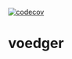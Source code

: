 [![codecov](https://codecov.io/gh/untillpro/voedger/branch/main/graph/badge.svg?token=iR7zQiNCDe)](https://codecov.io/gh/untillpro/voedger)
# voedger

